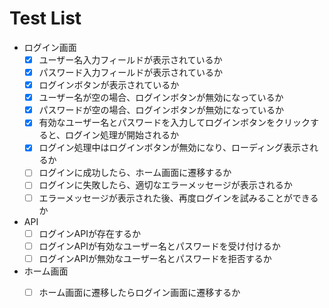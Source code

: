 # Test List
- ログイン画面
  - [x] ユーザー名入力フィールドが表示されているか
  - [x] パスワード入力フィールドが表示されているか
  - [x] ログインボタンが表示されているか
  - [x] ユーザー名が空の場合、ログインボタンが無効になっているか
  - [x] パスワードが空の場合、ログインボタンが無効になっているか
  - [x] 有効なユーザー名とパスワードを入力してログインボタンをクリックすると、ログイン処理が開始されるか
  - [x] ログイン処理中はログインボタンが無効になり、ローディング表示されるか
  - [ ] ログインに成功したら、ホーム画面に遷移するか
  - [ ] ログインに失敗したら、適切なエラーメッセージが表示されるか
  - [ ] エラーメッセージが表示された後、再度ログインを試みることができるか
  
- API
  - [ ] ログインAPIが存在するか
  - [ ] ログインAPIが有効なユーザー名とパスワードを受け付けるか
  - [ ] ログインAPIが無効なユーザー名とパスワードを拒否するか

- ホーム画面
  - [ ] ホーム画面に遷移したらログイン画面に遷移するか



